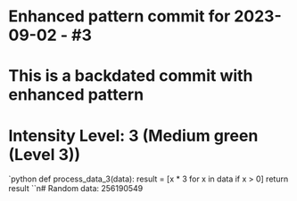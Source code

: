 ﻿# Enhanced pattern commit for 2023-09-02 - #3
# This is a backdated commit with enhanced pattern
# Intensity Level: 3 (Medium green (Level 3))
`python
def process_data_3(data):
    result = [x * 3 for x in data if x > 0]
    return result
``n# Random data: 256190549

